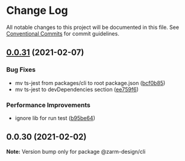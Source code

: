 # Change Log

All notable changes to this project will be documented in this file.
See [Conventional Commits](https://conventionalcommits.org) for commit guidelines.

## [0.0.31](https://github.com/JeromeLin/zarm-design-cli/compare/@zarm-design/cli@0.0.30...@zarm-design/cli@0.0.31) (2021-02-07)


### Bug Fixes

* mv ts-jest from packages/cli to root package.json ([bcf0b85](https://github.com/JeromeLin/zarm-design-cli/commit/bcf0b8597b3719f46f8a9bb31432651e86d8a5ed))
* mv ts-jest to devDependencies section ([ee759f6](https://github.com/JeromeLin/zarm-design-cli/commit/ee759f63720b08958cbd60fe306f5ef1ccb9ac37))


### Performance Improvements

* ignore lib for run test ([b95be64](https://github.com/JeromeLin/zarm-design-cli/commit/b95be64e9c1d3d5fd5fb21bd6effe86856ea7574))





## 0.0.30 (2021-02-02)

**Note:** Version bump only for package @zarm-design/cli
